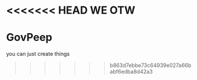 <<<<<<< HEAD
WE OTW
=======
# GovPeep
you can just create things
>>>>>>> b863d7ebbe73c64939e027a66babf6edba8d42a3
